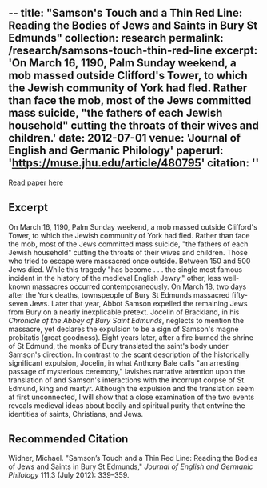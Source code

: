 --
title: "Samson's Touch and a Thin Red Line: Reading the Bodies of Jews and Saints in Bury St Edmunds"
collection: research
permalink: /research/samsons-touch-thin-red-line
excerpt: 'On March 16, 1190, Palm Sunday weekend, a mob massed outside Clifford&#39;s Tower, to which the Jewish community of York had fled. Rather than face the mob, most of the Jews committed mass suicide, "the fathers of each Jewish household" cutting the throats of their wives and children.'
date: 2012-07-01
venue: 'Journal of English and Germanic Philology'
paperurl: 'https://muse.jhu.edu/article/480795'
citation: ''
---
[Read paper here](https://muse.jhu.edu/article/480795)

Excerpt
------
On March 16, 1190, Palm Sunday weekend, a mob massed outside Clifford's Tower, to which the Jewish community of York had fled. Rather than face the mob, most of the Jews committed mass suicide, "the fathers of each Jewish household" cutting the throats of their wives and children. Those who tried to escape were massacred once outside. Between 150 and 500 Jews died. While this tragedy "has become . . . the single most famous incident in the history of the medieval English Jewry," other, less well-known massacres occurred contemporaneously. On March 18, two days after the York deaths, townspeople of Bury St Edmunds massacred fifty-seven Jews. Later that year, Abbot Samson expelled the remaining Jews from Bury on a nearly inexplicable pretext. Jocelin of Brackland, in his _Chronicle of the Abbey of Bury Saint Edmunds_, neglects to mention the massacre, yet declares the expulsion to be a sign of Samson's magne probitatis (great goodness). Eight years later, after a fire burned the shrine of St Edmund, the monks of Bury translated the saint's body under Samson's direction. In contrast to the scant description of the historically significant expulsion, Jocelin, in what Anthony Bale calls "an arresting passage of mysterious ceremony," lavishes narrative attention upon the translation of and Samson's interactions with the incorrupt corpse of St. Edmund, king and martyr. Although the expulsion and the translation seem at first unconnected, I will show that a close examination of the two events reveals medieval ideas about bodily and spiritual purity that entwine the identities of saints, Christians, and Jews.


Recommended Citation
------
Widner, Michael. "Samson’s Touch and a Thin Red Line: Reading the Bodies of Jews and Saints in Bury St Edmunds," _Journal of English and Germanic Philology_ 111.3 (July 2012): 339–359.
